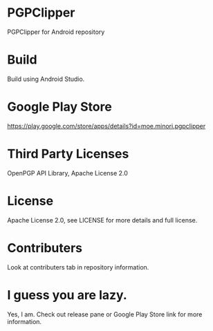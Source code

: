 # PGPClipper
PGPClipper for Android repository

# Build
Build using Android Studio.

# Google Play Store
https://play.google.com/store/apps/details?id=moe.minori.pgpclipper

# Third Party Licenses
OpenPGP API Library, Apache License 2.0

# License
Apache License 2.0, see LICENSE for more details and full license.

# Contributers
Look at contributers tab in repository information.

# I guess you are lazy.
Yes, I am. Check out release pane or Google Play Store link for more information.

